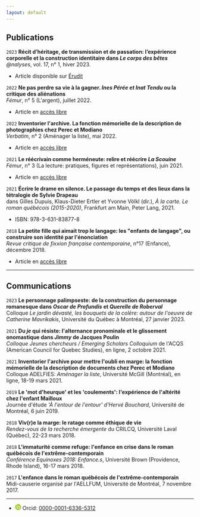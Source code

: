 ```yaml
---
layout: default
---
```


## Publications

`2023`
**Récit d’héritage, de transmission et de passation: l’expérience corporelle et la construction identitaire dans *Le corps des bêtes***  
*@nalyses*, vol. 17, n° 1, hiver 2023.
- Article disponible sur [Érudit](https://www.erudit.org/fr/revues/analyses/2023-v17-n1-analyses07763/1097234ar/)  


`2022`
**Ne pas perdre sa vie à la gagner. *Ines Pérée et Inat Tendu* ou la critique des aliénations**  
*Fémur*, n° 5 (L'argent), juillet 2022.
- Article en [accès libre](https://revuefemur.com/index.php/2022/06/02/ne-pas-perdre-sa-vie-a-la-gagner-lecture-anti-capitaliste-dines-peree-et-inat-tendu-de-rejean-ducharme/)  

`2022`
**Inventorier l'archive. La fonction mémorielle de la description de photographies chez Perec et Modiano**  
*Verbatim*, n° 2 (Aménager la liste), mai 2022.
- Article en [accès libre](http://www.revueverbatim.ca/numero2/drouin)  

`2021`
**Le réécrivain comme herméneute: relire et réécrire *La Scouine***  
*Fémur*, n° 3 (La lecture: pratiques, figures et représentations), juin 2021.
- Article en [accès libre](https://revuefemur.com/index.php/2021/06/06/le-reecrivain-comme-hermeneute/)  

`2021`
**Écrire le drame en silence. Le passage du temps et des lieux dans la tétralogie de Sylvie Drapeau**  
dans Gilles Dupuis, Klaus-Dieter Ertler et Yvonne Völkl (dir.), *À la carte. Le roman québécois (2015-2020)*, Frankfurt am Main, Peter Lang, 2021.  
- ISBN: 978-3-631-83877-8

`2018`
**La petite fille qui aimait trop le langage: les "enfants de langage", ou construire son identité par l'énonciation**  
*Revue critique de fixxion française contemporaine*, n°17 (Enfance), décembre 2018.
- Article en [accès libre](http://www.revue-critique-de-fixxion-francaise-contemporaine.org/rcffc/article/view/fx17.05)

---

## Communications

`2023`
**Le personnage palimpseste: de la construction du personnage romanesque dans *Oscar de Profundis* et *Querelle de Roberval***  
Colloque *Le jardin dévasté, les bouquets de la colère: autour de l'oeuvre de Catherine Mavrikakis*, Université du Québec à Montréal, 27 janvier 2023.

`2021`
**Du *je* qui résiste: l'alternance pronominale et le glissement onomastique dans *Jimmy* de Jacques Poulin**  
*Colloque Jeunes chercheurs / Emerging Scholars Colloquium* de l'ACQS (American Council for Quebec Studies), en ligne, 2 octobre 2021.

`2021`
**Inventorier l'archive pour mettre l'oubli en marge: la fonction mémorielle de la description de documents chez Perec et Modiano**  
Colloque ADELFIES: *Aménager la liste*, Université McGill (Montréal), en ligne, 18-19 mars 2021.

`2019`
**Le 'mot d'heurque' et les 'coulements': l'expérience de l'altérité chez l'enfant Mailloux**  
Journée d'étude *'À l'entour de l'entour' d'Hervé Bouchard*, Université de Montréal, 6 juin 2019.

`2018`
**Viv(r)e la marge: le ratage comme éthique de vie**  
*Rendez-vous de la recherche émergente* du CRILCQ, Université Laval (Québec), 22-23 mars 2018.

`2018`
**L'immaturité comme refuge: l'enfance en crise dans le roman québécois de l'extrême-contemporain**  
*Conférence Equinoxes 2018: Enfance.s*, Université Brown (Providence, Rhode Island), 16-17 mars 2018.

`2017`
**L'enfance dans le roman québécois de l'extrême-contemporain**  
Midi-causerie organisé par l'AELLFUM, Université de Montréal, 7 novembre 2017.

---

- <img class="logo-picture" src="orcid.gif" alt="Orcid Logo"> Orcid: [0000-0001-6336-5312](https://orcid.org/0000-0001-6336-5312)
